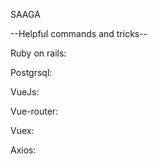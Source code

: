 SAAGA


--Helpful commands and tricks--

Ruby on rails:


Postgrsql:


VueJs:


Vue-router:


Vuex:


Axios:
